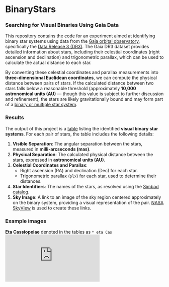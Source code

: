 # BinaryStars

### Searching for Visual Binaries Using Gaia Data

This repository contains the [code](binary_star_lookup_in_Gaia_data.v2.py) for an experiment aimed at identifying binary star systems using data from the [Gaia orbital observatory](https://en.wikipedia.org/wiki/Gaia_(spacecraft)), specifically the [Data Release 3 (DR3)](https://www.cosmos.esa.int/web/gaia/dr3#). The Gaia DR3 dataset provides detailed information about stars, including their celestial coordinates (right ascension and declination) and trigonometric parallax, which can be used to calculate the actual distance to each star.

By converting these celestial coordinates and parallax measurements into **three-dimensional Euclidean coordinates**, we can compute the physical distance between pairs of stars. If the calculated distance between two stars falls below a reasonable threshold (approximately **10,000 astronomical units (AU)** — though this value is subject to further discussion and refinement), the stars are likely gravitationally bound and may form part of a [binary or multiple star system](https://en.wikipedia.org/wiki/Visual_binary).

### Results

The output of this project is a [table](binary_systems.md) listing the identified **visual binary star systems**. For each pair of stars, the table includes the following details:

1. **Visible Separation**: The angular separation between the stars, measured in **milli-arcseconds (mas)**.
2. **Physical Separation**: The calculated physical distance between the stars, expressed in **astronomical units (AU)**.
3. **Celestial Coordinates and Parallax**:
   - Right ascension (RA) and declination (Dec) for each star.
   - Trigonometric parallax (`plx`) for each star, used to determine their distances.
4. **Star Identifiers**: The names of the stars, as resolved using the [Simbad catalog](https://aas.aanda.org/articles/aas/pdf/2000/07/ds1821.pdf).
5. **Sky Image**: A link to an image of the sky region centered approximately on the binary system, providing a visual representation of the pair. [NASA SkyView](https://skyview.gsfc.nasa.gov) is used to create these links.

### Example images

**Eta Cassiopeiae** denoted in the tables as `* eta Cas`
![Eta Cassiopea](https://skyview.gsfc.nasa.gov/current/cgi/runquery.pl?Survey=DSS&Position=12.2832,57.8142&Size=1.0411&Pixels=256&Return=JPEG)



   
